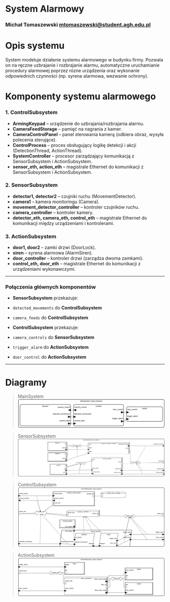 # System Alarmowy
### Michał Tomaszewski mtomaszewski@student.agh.edu.pl

# Opis systemu
System modeluje działanie systemu alarmowego w budynku firmy. Pozwala on na ręczne uzbrajanie i rozbrajanie alarmu, automatyczne uruchamianie procedury alarmowej poprzez rózne urządzenia oraz wykonanie odpowiednich czynności (np. syrena alarmowa, wezwanie ochrony).

# Komponenty systemu alarmowego

### 1. ControlSubsystem

- **ArmingKeypad** – urządzenie do uzbrajania/rozbrajania alarmu.
- **CameraFeedStorage** – pamięć na nagrania z kamer.
- **CameraControlPanel** – panel sterowania kamerą (odbiera obraz, wysyła polecenia sterujące).
- **ControlProcess** – proces obsługujący logikę detekcji i akcji (DetectionThread, ActionThread).
- **SystemController** – procesor zarządzający komunikacją z SensorSubsystem i ActionSubsystem.
- **sensor_eth, action_eth** – magistrale Ethernet do komunikacji z SensorSubsystem i ActionSubsystem.

### 2. SensorSubsystem

- **detector1, detector2** – czujniki ruchu (MovementDetector).
- **camera1** – kamera monitoringu (Camera).
- **movement_detector_controller** – kontroler czujników ruchu.
- **camera_controller** – kontroler kamery.
- **detector_eth, camera_eth, control_eth** – magistrale Ethernet do komunikacji między urządzeniami i kontrolerami.

### 3. ActionSubsystem

- **door1, door2** – zamki drzwi (DoorLock).
- **siren** – syrena alarmowa (AlarmSiren).
- **door_controller** – kontroler drzwi (zarządza dwoma zamkami).
- **control_eth, door_eth** – magistrale Ethernet do komunikacji z urządzeniami wykonawczymi.

---

### Połączenia głównych komponentów

- **SensorSubsystem** przekazuje:
- `detected_movements` do **ControlSubsystem**
- `camera_feeds` do **ControlSubsystem**

- **ControlSubsystem** przekazuje:
- `camera_controls` do **SensorSubsystem**
- `trigger_alarm` do **ActionSubsystem**
- `door_control` do **ActionSubsystem**


---
# Diagramy
> MainSystem
![](diagrams/main.svg)

> SensorSubsystem
![](diagrams/sensor.svg)

>ControlSubsystem
![](diagrams/control.svg)

>ActionSubsystem
![](diagrams/action.svg)